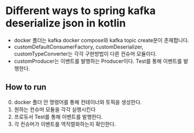 # Different ways to spring kafka deserialize json in kotlin

- docker 폴더는 kafka docker compose와 kafka topic create문이 존재합니다.
- customDefaultConsumerFactory, customDeserializer, customTypeConverter는 각각 구현방법이 다른 컨슈머 모듈이다.
- customProducer는 이벤트를 발행하는 Producer이다. Test를 통해 이벤트를 발행한다.

## How to run
0. docker 폴더 안 명령어를 통해 컨테이너와 토픽을 생성한다.
 1. 원하는 컨슈머 모듈을 각각 실행시킨다
2. 프로듀서 Test를 통해 이벤트를 발행한다.
3. 각 컨슈머가 이벤트를 역직렬화하는지 확인한다.

